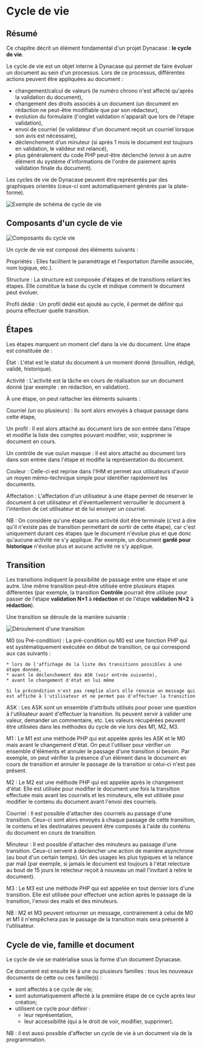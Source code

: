 # Cycle de vie

## Résumé

Ce chapitre décrit un élément fondamental d'un projet Dynacase : **le cycle de vie**.

Le cycle de vie est un objet interne à Dynacase qui permet de faire évoluer un document au sein d'un processus. Lors de ce processus, différentes actions peuvent être appliquées au document :

* changement/calcul de valeurs (le numéro chrono n'est affecté qu'après la validation du document),
* changement des droits associés à un document (un document en rédaction ne peut-être modifiable que par son rédacteur),
* évolution du formulaire (l'onglet validation n'apparaît que lors de l'étape validation),
* envoi de courriel (le validateur d'un document reçoit un courriel lorsque son avis est nécessaire),
* déclenchement d'un minuteur (si après 1 mois le document est toujours en validation, le valideur est relancé),
* plus généralement du code PHP peut-être déclenché (envoi à un autre élément du système d'informations de l'ordre de paiement après validation finale du document).

Les cycles de vie de Dynacase peuvent être représentés par des graphiques orientés (ceux-ci sont automatiquement générés par la plate-forme).

![ Exemple de schéma de cycle de vie ](cycle_de_vie.png)

## Composants d'un cycle de vie

![ Composants du cycle vie ](cycle_de_vie_composant.png)

Un cycle de vie est composé des éléments suivants :

Propriétés
:   Elles facilitent le paramétrage et l'exportation (famille associée, nom logique, etc.).

Structure
:   La structure est composée d'étapes et de transitions reliant les étapes. Elle constitue la base du cycle et indique comment le document peut évoluer.

Profil dédié
:   Un profil dédié est ajouté au cycle, il permet de définir qui pourra effectuer quelle transition.

## Étapes

Les étapes marquent un moment clef dans la vie du document. Une étape est constituée de :

État
:   L'état est le statut du document à un moment donné (brouillon, rédigé, validé, historique).

Activité
:   L'activité est la tâche en cours de réalisation sur un document donné (par exemple : en rédaction, en validation).

À une étape, on peut rattacher les éléments suivants :

Courriel (un ou plusieurs)
:   Ils sont alors envoyés à chaque passage dans cette étape,

Un profil 
:   Il est alors attaché au document lors de son entrée dans l'étape et modifie la liste des comptes pouvant modifier, voir, supprimer le document en cours.

Un contrôle de vue ou/un masque
:   Il est alors attaché au document lors dans son entrée dans l'étape et modifie la représentation du document.

Couleur
:   Celle-ci est reprise dans l'IHM et permet aux utilisateurs d'avoir un moyen mémo-technique simple pour identifier rapidement les documents.

Affectation
:   L'affectation d'un utilisateur à une étape permet de réserver le document à cet utilisateur et d'éventuellement verrouiller le document à l'intention de cet utilisateur et de lui envoyer un courriel.

NB : On considère qu'une étape sans activité doit être terminale (c'est à dire qu'il n'existe pas de transition permettant de sortir de cette étape), car c'est uniquement durant ces étapes que le document n'évolue plus et que donc qu'aucune activité ne s'y applique. Par exemple, un document **gardé pour historique** n'évolue plus et aucune activité ne s'y applique.

## Transition

Les transitions indiquent la possibilité de passage entre une étape et une autre. Une même transition peut-être utilisée entre plusieurs étapes différentes (par exemple, la transition **Contrôle** pourrait être utilisée pour passer de l'étape **validation N+1** à **rédaction** et de l'étape **validation N+2** à **rédaction**).

Une transition se déroule de la manière suivante :

![ Déroulement d'une transition ](cycle_transition.png)

M0 (ou Pré-condition)
:   La pré-condition ou M0 est une fonction PHP qui est systématiquement exécutée en début de transition, ce qui correspond aux cas suivants :
    
    * lors de l'affichage de la liste des transitions possibles à une étape donnée,
    * avant le déclenchement des ASK (voir entrée suivante),
    * avant le changement d'état en lui même
    
    Si la précondition n'est pas remplie alors elle renvoie un message qui est affiché à l'utilisateur et ne permet pas d'effectuer la transition

ASK
:   Les ASK sont un ensemble d'attributs utilisés pour poser une question à l'utilisateur avant d'effectuer la transition. Ils peuvent servir à valider une valeur, demander un commentaire, etc. Les valeurs récupérées peuvent être utilisées dans les méthodes du cycle de vie lors des M1, M2, M3.

M1
:   Le M1 est une méthode PHP qui est appelée après les ASK et le M0 mais avant le changement d'état. On peut l'utiliser pour vérifier un ensemble d'éléments et annuler le passage d'une transition si besoin. Par exemple, on peut vérifier la présence d'un élément dans le document en cours de transition et annuler le passage de la transition si celui-ci n'est pas présent.

M2
:   Le M2 est une méthode PHP qui est appelée après le changement d'état. Elle est utilisée pour modifier le document une fois la transition effectuée mais avant les courriels et les minuteurs, elle est utilisée pour modifier le contenu du document avant l'envoi des courriels.

Courriel
:   Il est possible d'attacher des courriels au passage d'une transition. Ceux-ci sont alors envoyés à chaque passage de cette transition, le contenu et les destinataires peuvent être composés à l'aide du contenu du document en cours de transition.

Minuteur
:   Il est possible d'attacher des minuteurs au passage d'une transition. Ceux-ci servent à déclencher une action de manière asynchrone (au bout d'un certain temps). Un des usages les plus typiques et la relance par mail (par exemple, si jamais le document est toujours à l'état relecture au bout de 15 jours le relecteur reçoit à nouveau un mail l'invitant à relire le document).

M3
:   Le M3 est une méthode PHP qui est appelée en tout dernier lors d'une transition. Elle est utilisée pour effectuer une action après le passage de la transition, l'envoi des mails et des minuteurs.

NB : M2 et M3 peuvent retourner un message, contrairement à celui de M0 et M1 il n'empêchera pas le passage de la transition mais sera présenté à l'utilisateur.

## Cycle de vie, famille et document

Le cycle de vie se matérialise sous la forme d'un document Dynacase.

Ce document est ensuite lié à une ou plusieurs familles : tous les nouveaux documents de cette ou ces famille(s) :

* sont affectés à ce cycle de vie;
* sont automatiquement affecté à la première étape de ce cycle après leur création;
* utilisent ce cycle pour définir :
    * leur représentation,
    * leur accessibilité (qui a le droit de voir, modifier, supprimer).

NB : il est aussi possible d'affecter un cycle de vie à un document via de la programmation.
